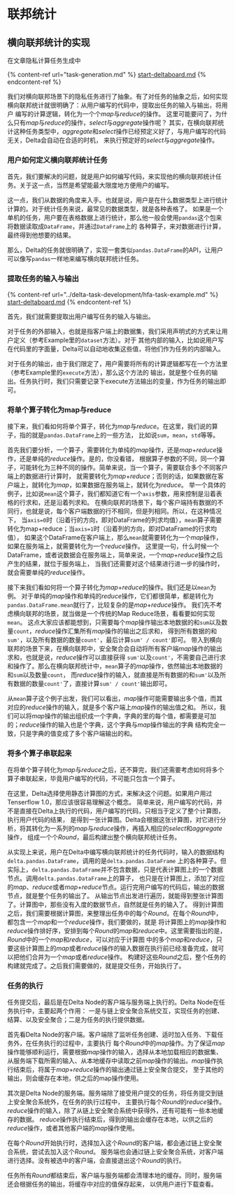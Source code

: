 # 联邦统计

## 横向联邦统计的实现

在文章隐私计算任务生成中

{% content-ref url="task-generation.md" %}
[start-deltaboard.md](task-generation.md)
{% endcontent-ref %}

我们对横向联邦场景下的隐私任务进行了抽象。有了对任务的抽象之后，如何实现横向联邦统计就很明确了：从用户编写的代码中，提取出任务的输入与输出，将用户
编写的计算逻辑，转化为一个个$map$与$reduce$的操作。
这里可能要问了，为什么只有$map$与$reduce$的操作，$select$与$aggregate$操作呢？
其实，在横向联邦统计这种任务类型中，$aggregate$和$select$操作已经预定义好了，与用户编写的代码无关，Delta会自动在合适的时机，
来执行预定好的$select$与$aggregate$操作。

### 用户如何定义横向联邦统计任务

首先，我们要解决的问题，就是用户如何编写代码，来实现他的横向联邦统计任务。关于这一点，当然是希望能最大限度地方便用户的编写。

这一点，我们从数据的角度来入手。也就是说，用户是在什么数据类型上进行统计计算的。对于统计任务来说，最常见的数据类型，就是各种表格了。
如果是一个单机的任务，用户要在表格数据上进行统计，那么他一般会使用`pandas`这个包来将数据读取成`DataFrame`，并通过`DataFrame`上的
各种算子，来对数据进行计算，最终得到他想要的结果。

那么，Delta的任务就很明确了，实现一套类似`pandas.DataFrame`的API，让用户可以像写`pandas`一样地来编写横向联邦统计任务。

### 提取任务的输入与输出


{% content-ref url="../delta-task-development/hfa-task-example.md" %}
[start-deltaboard.md](../delta-task-development/hfa-task-example.md)
{% endcontent-ref %}

首先，我们就需要提取出用户编写任务的输入与输出。

对于任务的外部输入，也就是指客户端上的数据集，我们采用声明式的方式来让用户定义（参考Example里的`dataset`方法）。对于
其他内部的输入，比如说用户写在代码里的字面量，Delta可以自动地收集这些值，将他们作为任务的内部输入。

对于任务的输出，由于我们限定了，用户需要将所有的计算逻辑都写在一个方法里（参考Example里的`execute`方法），那么这个方法的
输出，就是整个任务的输出。任务执行时，我们只需要记录下execute方法输出的变量，作为任务的输出即可。

### 将单个算子转化为map与reduce

接下来，我们看如何将单个算子，转化为$map$与$reduce$。在这里，我们说的算子，指的就是`pandas.DataFrame`上的一些方法，
比如说`sum`，`mean`，`std`等等。

首先我们要分析，一个算子，需要转化为单纯的$map$操作，还是$map$+$reduce$操作，还是单纯的$reduce$操作。是的，你没看错，
根据算子参数的不同，同一个算子，可能转化为三种不同的操作。简单来说，当一个算子，需要联合多个不同客户端上的数据进行计算时，
就需要转化为$map$+$reduce$；否则的话，如果数据在客户端上，就转化为$map$，如果数据在服务端上，就转化为$reduce$。
举一个具体的例子，比如说`mean`这个算子，我们都知道它有一个`axis`参数，用来控制是沿着表格的行求和，还是沿着列求和。
在横向联邦的场景下，每个客户端持有数据的不同行，也就是说，每个客户端数据的行不相同，但是列相同。所以，在这种情况下，
当`axis=0`时（沿着行的方向，即对DataFrame的列求均值），`mean`算子需要转化为map+reduce；当`axis=1`时（沿着列的方向，即对DataFrame的行求均值），
如果这个DataFrame在客户端上，那么`mean`就需要转化为一个$map$操作，如果在服务端上，就需要转化为一个$reduce$操作。
这里提一句，什么时候一个DataFrame，或者说数据会在服务端上，简单来说，一个$map$+$reduce$操作之后产生的结果，就位于服务端上，
当我们还需要对这个结果进行进一步的操作时，就会需要单纯的$reduce$操作。

接下来我们看如何将一个算子转化为$map$+$reduce$的操作。我们还是以`mean`为例。
对于单纯的$map$操作和单纯的$reduce$操作，它们都很简单，都是转化为`pandas.DataFrame.mean`就行了，比较复杂的是$map$+$reduce$操作。
我们先不考虑横向联邦的场景，就当做是一个传统的Map Reduce场景，看看要如何实现`mean`。
这点大家应该都能想到，只需要每个$map$操作输出本地数据的和`sum`以及数量`count`，$reduce$操作汇集所有$map$操作的输出之后求和，
得到所有数据的和`sum'`，以及所有数据的数量`count'`，最后计算`sum' / count'`即可。
带入到横向联邦的场景下来，在横向联邦中，安全聚合会自动将所有客户端$map$操作的输出求和，也就是说，$reduce$操作可以直接获得
`sum'`以及`count'`，不需要自己进行求和操作了。那么在横向联邦统计中，`mean`算子的$map$操作，依然输出本地数据的和`sum`以及数量`count`，
而$reduce$操作的输入，就直接是所有数据的和`sum'`以及所有数据的数量`count'`了，直接计算`sum' / count'`输出即可。

从`mean`算子这个例子出发，我们可以看出，$map$操作可能需要输出多个值，而其对应的$reduce$操作的输入，就是多个客户端上$map$操作的输出值之和。
所以，我们可以将$map$操作的输出组织成一个字典，字典的里的每个值，都需要是可加的；$reduce$操作的输入也是个字典，这个字典与$map$操作输出的字典
结构完全一致，只是字典的值变成了多个客户端输出的和。

### 将多个算子串联起来

在将单个算子转化为$map$与$reduce$之后，还不算完，我们还需要考虑如何将多个算子串联起来，毕竟用户编写的代码，不可能只包含一个算子。

在这里，Delta选择使用静态计算图的方式，来解决这个问题。如果用户用过Tenserflow 1.0，那应该很容易理解这个概念。
简单来说，用户编写的代码，并不是直接在Delta上执行的代码，用户编写的代码，只相当于定义了整个计算图，执行用户代码的结果，
是得到一张计算图。Delta会根据这张计算图，对它进行分析，将其转化为一系列的$map$与$reduce$操作，再插入相应的$select$和$aggregate$操作，
组成一个个$Round$，最后构建出整个横向联邦统计任务。

从实现上来说，用户在Delta中编写横向联邦统计的任务代码时，输入的数据结构`delta.pandas.DataFrame`，调用的是`delta.pandas.DataFrame`
上的各种算子。但实际上，`delta.pandas.DataFrame`并不包含数据，只是代表计算图上的一个数据节点。调用`delta.pandas.DataFrame`上的算子，
也只是在计算图上，添加了对应的$map$、$reduce$或者$map$+$reduce$节点。运行完用户编写的代码后，输出的数据节点，就是整个任务的输出了。
从输出节点出发进行遍历，就能得到整张计算图了。计算图中，那些没有入度的数据节点，自然就是任务的输入了。
得到计算图之后，我们需要根据计算图，来整理出任务中的每个$Round$。在每个$Round$中，都包含一个$map$和一个$reduce$操作，我们要做的，就是
将计算图上的$map$操作和$reduce$操作排好序，安排到每个$Round$的$map$和$reduce$中。这里需要指出的是，$Round$中的一个$map$和$reduce$，可以对应于计算图
中的多个$map$和$reduce$，只要这些计算图上的$map$或者$reduce$操作的输入数据在执行前已经准备完成，就可以把他们合并为一个$map$或者$reduce$操作。
构建好这些$Round$之后，整个任务的构建就完成了。之后我们需要做的，就是提交任务，开始执行了。

### 任务的执行

任务提交后，最后是在Delta Node的客户端与服务端上执行的。Delta Node在任务执行中，主要起两个作用：
一是与链上安全聚合系统交互，实现任务的创建、结算、以及安全聚合；二是为任务的执行提供数据。

首先看Delta Node的客户端。客户端除了监听任务创建、适时加入任务、下载任务外，在任务执行的过程中，主要执行
每个$Round$中的$map$操作。为了保证$map$操作能够顺利运行，需要根据$map$操作的输入，选择从本地加载相应的数据集、
从服务端下载所需的输入、从本地缓存中读取之前$map$操作的输出。$map$操作执行结束后，将属于$map$+$reduce$操作的输出通过链上安全聚合提交，
至于其他的输出，则会缓存在本地，供之后的map操作使用。

其次是Delta Node的服务端。服务端除了接受用户提交的任务，将任务提交到链上安全聚合系统外，在任务的执行过程中，
主要执行每个$Round$的$reduce$操作。$reduce$操作的输入，除了从链上安全聚合系统中获得外，还有可能有一些本地缓存的数据。
$reduce$操作执行结束后，得到的输出会缓存在本地，以供之后的$reduce$操作，或者其他客户端的$map$操作使用。

在每个$Round$开始执行时，选择加入这个$Round$的客户端，都会通过链上安全聚合系统，尝试去加入这个$Round$。
服务端也会通过链上安全聚合系统，对客户端进行选择。没有被选中的客户端，会直接退出这个$Round$的执行。

任务所有$Round$都结束后，客户端与服务端都会清理本地的缓存。同时，服务端还会根据任务的输出，将缓存中对应的值保存起来，
以供用户进行下载查看。

